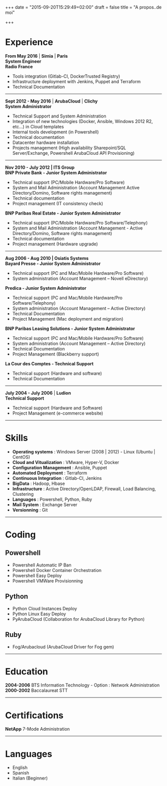 +++
date = "2015-09-20T15:29:49+02:00"
draft = false
title = "A propos..de moi"

+++

# Experience #

**From May 2016** | **Simia** | **Paris**  
**System Engineer**  
**Radio France**  
- Tools integration (Gitlab-CI, DockerTrusted Registry)  
- Infrastructure deployment with Jenkins, Puppet and Terraform  
- Technical Documentation

---

**Sept 2012 - May 2016** | **ArubaCloud** | **Clichy**  
**System Administrator**  
- Technical Support and System Administration  
- Integration of new technologies (Docker, Ansible, Windows 2012 R2, etc…) in Cloud templates  
- Internal tools development (in Powershell)  
- Technical documentation  
- Datacenter hardware installation  
- Projects management (High availability Sharepoint/SQL Server/Exchange, Powershell ArubaCloud API Provisioning) 

---

**Nov 2010 - July 2012 | ITS Group**  
**BNP Private Bank - Junior System Administrator**  
- Technical support (PC/Mobile Hardware/Pro Software)  
- System and Mail Administration (Account Management Active Directory/Domino, Software rights management)  
- Technical documentation  
- Project management (IT consistency check)  

**BNP Paribas Real Estate - Junior System Administrator**  
- Technical support (PC/Mobile Hardware/Pro Software/Telephony)  
- System and Mail Administration (Account Management - Active Directory/Domino, Software rights management)  
- Technical documentation  
- Project management (Hardware upgrade)  

---

**Aug 2006 - Aug 2010 | Osiatis Systems**  
**Bayard Presse - Junior System Administrator**  
- Technical support (PC and Mac/Mobile Hardware/Pro Software)  
- System administration (Account Management – Novell eDirectory)  

**Predica - Junior System Administrator**  
- Technical support (PC and Mac/Mobile Hardware/Pro Software/Telephony)  
- System administration (Account Management – Active Directory)  
- Technical Documentation  
- Project Management (Mac deployment and migration)  

**BNP Paribas Leasing Solutions - Junior System Administrator**  
- Technical support (PC and Mac/Mobile Hardware/Pro Software)  
- System administration (Account Management – Active Directory)  
- Technical Documentation  
- Project Management (Blackberry support)  

**La Cour des Comptes - Technical Support**  
- Technical support (Hardware and software)  
- Technical Documentation  

---

**July 2004 - July 2006** | **Ludion**  
**Technical Support**  
- Technical support (Hardware and Software)  
- Project Management (e-commerce website)  

---

# Skills   
- **Operating systems** : Windows Server (2008 | 2012) - Linux (Ubuntu | CentOS)  
- **Cloud and Vitualization** : VMware, Hyper-V, Docker  
- **Configuration Management** : Ansible, Puppet    
- **Automated Deployment** : Terraform  
- **Continuous Integration** : Gitlab-CI, Jenkins  
- **BigData** : Hadoop, Hbase  
- **Infrastructure** : Active Directory/OpenLDAP, Firewall, Load Balancing, Clustering  
- **Languages** : Powershell, Python, Ruby  
- **Mail System** : Exchange Server  
- **Versionning** : Git

---

# Coding

## Powershell
- Powershell Automatic IP Ban
- Powershell Docker Container Orchestration
- Powershell Easy Deploy
- Powershell VMWare Provisionning

## Python
- Python Cloud Instances Deploy
- Python Linux Easy Deploy
- PyArubaCloud (Collaboration for ArubaCloud Library for Python)

## Ruby
- Fog/Arubacloud (ArubaCloud Driver for Fog gem)

---

# Education
**2004-2006** BTS Information Technology - Option : Network Administration  
**2000-2002** Baccalaureat STT  

---

# Certifications
**NetApp** 7-Mode Administration

---

# Languages
- English  
- Spanish
- Italian (Beginner)
